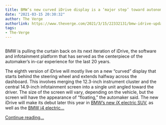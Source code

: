 ```yaml
---
title: BMW’s new curved iDrive display is a ‘major step’ toward autonomous driving
date: "2021-03-15 20:30:32"
author: The Verge
authorlink: https://www.theverge.com/2021/3/15/22332131/bmw-idrive-update-curved-screen-autonomous-electric-ix
tags:
- The-Verge
---
```

<figure>
      <img alt="" src="https://cdn.vox-cdn.com/thumbor/MbYB-LEuEzXB16PSQdV7IhBo62s=/0x0:8065x5377/1310x873/cdn.vox-cdn.com/uploads/chorus_image/image/68970330/P90415786_highRes.0.jpg" />
    </figure>

  <p id="bPBQIN">BMW is pulling the curtain back on its next iteration of iDrive, the software and infotainment platform that has served as the centerpiece of the automaker’s in-car experience for the last 20 years. </p>
<p id="5iZawX">The eighth version of iDrive will mostly live on a new “curved” display that starts behind the steering wheel and extends halfway across the dashboard. This involves merging the 12.3-inch instrument cluster and the central 14.9-inch infotainment screen into a single unit angled toward the driver. The size of the screen will vary, depending on the vehicle, but the screen will have the appearance of “floating,” the automaker said. The new iDrive will make its debut later this year in <a href="https://www.theverge.com/2020/11/11/21558833/bmw-ix-inext-electric-suv-range-price-specs">BMW’s new iX electric SUV</a>, as well as the <a href="https://www.theverge.com/2020/3/3/21162530/bmw-i4-electric-sedan-concept-geneva-motor-show-2020">BMW i4 electric...</a></p>
  <p>
    <a href="https://www.theverge.com/2021/3/15/22332131/bmw-idrive-update-curved-screen-autonomous-electric-ix">Continue reading&hellip;</a>
  </p>